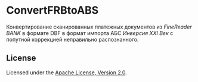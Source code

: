 # ConvertFRBtoABS

Конвертирование сканированных платежных документов из *FineReader BANK* 
в формате DBF в формат импорта АБС *Инверсия XXI Век* с попутной коррекцией 
неправильно распознанного.

## License

Licensed under the [Apache License, 
Version 2.0](http://www.apache.org/licenses/LICENSE-2.0 "LICENSE").
